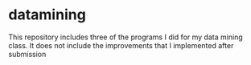 # datamining
This repository includes three of the programs I did for my data mining class. It does not include the improvements that I implemented after submission
